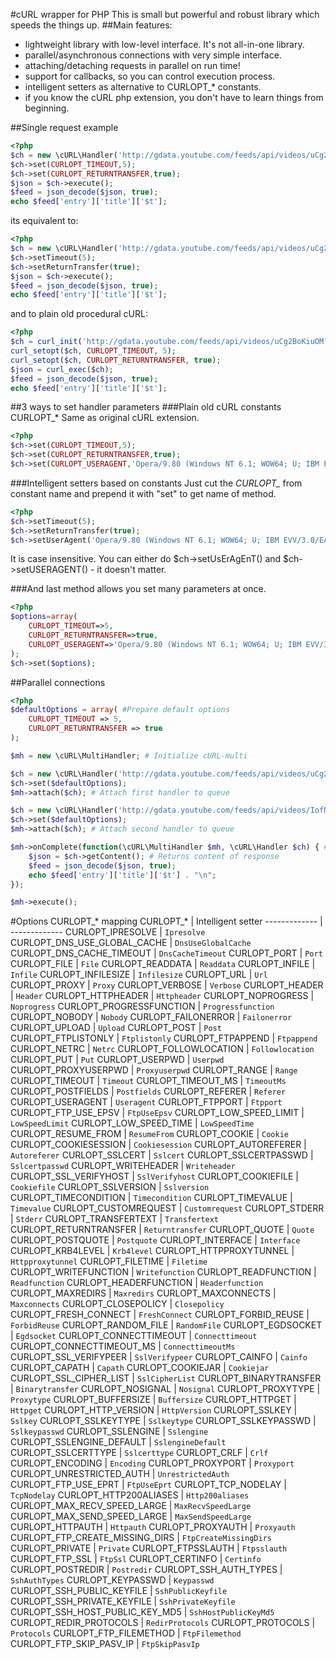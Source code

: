 #cURL wrapper for PHP
This is small but powerful and robust library which speeds the things up.
##Main features:
* lightweight library with low-level interface. It's not all-in-one library.
* parallel/asynchronous connections with very simple interface.
* attaching/detaching requests in parallel on run time!
* support for callbacks, so you can control execution process.
* intelligent setters as alternative to CURLOPT_* constants.
* if you know the cURL php extension, you don't have to learn things from beginning.

##Single request example
```php
<?php
$ch = new \cURL\Handler('http://gdata.youtube.com/feeds/api/videos/uCg2BoKiuOM?v=2&alt=json');
$ch->set(CURLOPT_TIMEOUT,5);
$ch->set(CURLOPT_RETURNTRANSFER,true);
$json = $ch->execute();
$feed = json_decode($json, true);
echo $feed['entry']['title']['$t'];
```
its equivalent to:
```php
<?php
$ch = new \cURL\Handler('http://gdata.youtube.com/feeds/api/videos/uCg2BoKiuOM?v=2&alt=json');
$ch->setTimeout(5);
$ch->setReturnTransfer(true);
$json = $ch->execute();
$feed = json_decode($json, true);
echo $feed['entry']['title']['$t'];
```
and to plain old procedural cURL:
```php
<?php
$ch = curl_init('http://gdata.youtube.com/feeds/api/videos/uCg2BoKiuOM?v=2&alt=json');
curl_setopt($ch, CURLOPT_TIMEOUT, 5);
curl_setopt($ch, CURLOPT_RETURNTRANSFER, true);
$json = curl_exec($ch);
$feed = json_decode($json, true);
echo $feed['entry']['title']['$t'];
```

##3 ways to set handler parameters
###Plain old cURL constants CURLOPT_*
Same as original cURL extension.
```php
<?php
$ch->set(CURLOPT_TIMEOUT,5);
$ch->set(CURLOPT_RETURNTRANSFER,true);
$ch->set(CURLOPT_USERAGENT,'Opera/9.80 (Windows NT 6.1; WOW64; U; IBM EVV/3.0/EAK01AG9/LE; pl) Presto/2.10.229 Version/11.62');
```
###Intelligent setters based on constants
Just cut the *CURLOPT_* from constant name and prepend it with "set" to get name of method.
```php
<?php
$ch->setTimeout(5);
$ch->setReturnTransfer(true);
$ch->setUserAgent('Opera/9.80 (Windows NT 6.1; WOW64; U; IBM EVV/3.0/EAK01AG9/LE; pl) Presto/2.10.229 Version/11.62');
```
It is case insensitive. You can either do $ch->setUsErAgEnT() and $ch->setUSERAGENT() - it doesn't matter.

###And last method allows you set many parameters at once.
```php
<?php
$options=array(
	CURLOPT_TIMEOUT=>5,
	CURLOPT_RETURNTRANSFER=>true,
	CURLOPT_USERAGENT=>'Opera/9.80 (Windows NT 6.1; WOW64; U; IBM EVV/3.0/EAK01AG9/LE; pl) Presto/2.10.229 Version/11.62'
);
$ch->set($options);
```
##Parallel connections
```php
<?php
$defaultOptions = array( #Prepare default options
	CURLOPT_TIMEOUT => 5,
	CURLOPT_RETURNTRANSFER => true
);

$mh = new \cURL\MultiHandler; # Initialize cURL-multi

$ch = new \cURL\Handler('http://gdata.youtube.com/feeds/api/videos/uCg2BoKiuOM?v=2&alt=json');
$ch->set($defaultOptions);
$mh->attach($ch); # Attach first handler to queue

$ch = new \cURL\Handler('http://gdata.youtube.com/feeds/api/videos/IofN_sunFvo?v=2&alt=json');
$ch->set($defaultOptions);
$mh->attach($ch); # Attach second handler to queue

$mh->onComplete(function(\cURL\MultiHandler $mh, \cURL\Handler $ch) { # Callback on complete request
	$json = $ch->getContent(); # Returns content of response
	$feed = json_decode($json, true);
	echo $feed['entry']['title']['$t'] . "\n";
});

$mh->execute();
```

#Options CURLOPT_* mapping
CURLOPT_*  | Intelligent setter
------------- | -------------
CURLOPT_IPRESOLVE | `Ipresolve`
CURLOPT_DNS_USE_GLOBAL_CACHE | `DnsUseGlobalCache`
CURLOPT_DNS_CACHE_TIMEOUT | `DnsCacheTimeout`
CURLOPT_PORT | `Port`
CURLOPT_FILE | `File`
CURLOPT_READDATA | `Readdata`
CURLOPT_INFILE | `Infile`
CURLOPT_INFILESIZE | `Infilesize`
CURLOPT_URL | `Url`
CURLOPT_PROXY | `Proxy`
CURLOPT_VERBOSE | `Verbose`
CURLOPT_HEADER | `Header`
CURLOPT_HTTPHEADER | `Httpheader`
CURLOPT_NOPROGRESS | `Noprogress`
CURLOPT_PROGRESSFUNCTION | `Progressfunction`
CURLOPT_NOBODY | `Nobody`
CURLOPT_FAILONERROR | `Failonerror`
CURLOPT_UPLOAD | `Upload`
CURLOPT_POST | `Post`
CURLOPT_FTPLISTONLY | `Ftplistonly`
CURLOPT_FTPAPPEND | `Ftpappend`
CURLOPT_NETRC | `Netrc`
CURLOPT_FOLLOWLOCATION | `Followlocation`
CURLOPT_PUT | `Put`
CURLOPT_USERPWD | `Userpwd`
CURLOPT_PROXYUSERPWD | `Proxyuserpwd`
CURLOPT_RANGE | `Range`
CURLOPT_TIMEOUT | `Timeout`
CURLOPT_TIMEOUT_MS | `TimeoutMs`
CURLOPT_POSTFIELDS | `Postfields`
CURLOPT_REFERER | `Referer`
CURLOPT_USERAGENT | `Useragent`
CURLOPT_FTPPORT | `Ftpport`
CURLOPT_FTP_USE_EPSV | `FtpUseEpsv`
CURLOPT_LOW_SPEED_LIMIT | `LowSpeedLimit`
CURLOPT_LOW_SPEED_TIME | `LowSpeedTime`
CURLOPT_RESUME_FROM | `ResumeFrom`
CURLOPT_COOKIE | `Cookie`
CURLOPT_COOKIESESSION | `Cookiesession`
CURLOPT_AUTOREFERER | `Autoreferer`
CURLOPT_SSLCERT | `Sslcert`
CURLOPT_SSLCERTPASSWD | `Sslcertpasswd`
CURLOPT_WRITEHEADER | `Writeheader`
CURLOPT_SSL_VERIFYHOST | `SslVerifyhost`
CURLOPT_COOKIEFILE | `Cookiefile`
CURLOPT_SSLVERSION | `Sslversion`
CURLOPT_TIMECONDITION | `Timecondition`
CURLOPT_TIMEVALUE | `Timevalue`
CURLOPT_CUSTOMREQUEST | `Customrequest`
CURLOPT_STDERR | `Stderr`
CURLOPT_TRANSFERTEXT | `Transfertext`
CURLOPT_RETURNTRANSFER | `Returntransfer`
CURLOPT_QUOTE | `Quote`
CURLOPT_POSTQUOTE | `Postquote`
CURLOPT_INTERFACE | `Interface`
CURLOPT_KRB4LEVEL | `Krb4level`
CURLOPT_HTTPPROXYTUNNEL | `Httpproxytunnel`
CURLOPT_FILETIME | `Filetime`
CURLOPT_WRITEFUNCTION | `Writefunction`
CURLOPT_READFUNCTION | `Readfunction`
CURLOPT_HEADERFUNCTION | `Headerfunction`
CURLOPT_MAXREDIRS | `Maxredirs`
CURLOPT_MAXCONNECTS | `Maxconnects`
CURLOPT_CLOSEPOLICY | `Closepolicy`
CURLOPT_FRESH_CONNECT | `FreshConnect`
CURLOPT_FORBID_REUSE | `ForbidReuse`
CURLOPT_RANDOM_FILE | `RandomFile`
CURLOPT_EGDSOCKET | `Egdsocket`
CURLOPT_CONNECTTIMEOUT | `Connecttimeout`
CURLOPT_CONNECTTIMEOUT_MS | `ConnecttimeoutMs`
CURLOPT_SSL_VERIFYPEER | `SslVerifypeer`
CURLOPT_CAINFO | `Cainfo`
CURLOPT_CAPATH | `Capath`
CURLOPT_COOKIEJAR | `Cookiejar`
CURLOPT_SSL_CIPHER_LIST | `SslCipherList`
CURLOPT_BINARYTRANSFER | `Binarytransfer`
CURLOPT_NOSIGNAL | `Nosignal`
CURLOPT_PROXYTYPE | `Proxytype`
CURLOPT_BUFFERSIZE | `Buffersize`
CURLOPT_HTTPGET | `Httpget`
CURLOPT_HTTP_VERSION | `HttpVersion`
CURLOPT_SSLKEY | `Sslkey`
CURLOPT_SSLKEYTYPE | `Sslkeytype`
CURLOPT_SSLKEYPASSWD | `Sslkeypasswd`
CURLOPT_SSLENGINE | `Sslengine`
CURLOPT_SSLENGINE_DEFAULT | `SslengineDefault`
CURLOPT_SSLCERTTYPE | `Sslcerttype`
CURLOPT_CRLF | `Crlf`
CURLOPT_ENCODING | `Encoding`
CURLOPT_PROXYPORT | `Proxyport`
CURLOPT_UNRESTRICTED_AUTH | `UnrestrictedAuth`
CURLOPT_FTP_USE_EPRT | `FtpUseEprt`
CURLOPT_TCP_NODELAY | `TcpNodelay`
CURLOPT_HTTP200ALIASES | `Http200aliases`
CURLOPT_MAX_RECV_SPEED_LARGE | `MaxRecvSpeedLarge`
CURLOPT_MAX_SEND_SPEED_LARGE | `MaxSendSpeedLarge`
CURLOPT_HTTPAUTH | `Httpauth`
CURLOPT_PROXYAUTH | `Proxyauth`
CURLOPT_FTP_CREATE_MISSING_DIRS | `FtpCreateMissingDirs`
CURLOPT_PRIVATE | `Private`
CURLOPT_FTPSSLAUTH | `Ftpsslauth`
CURLOPT_FTP_SSL | `FtpSsl`
CURLOPT_CERTINFO | `Certinfo`
CURLOPT_POSTREDIR | `Postredir`
CURLOPT_SSH_AUTH_TYPES | `SshAuthTypes`
CURLOPT_KEYPASSWD | `Keypasswd`
CURLOPT_SSH_PUBLIC_KEYFILE | `SshPublicKeyfile`
CURLOPT_SSH_PRIVATE_KEYFILE | `SshPrivateKeyfile`
CURLOPT_SSH_HOST_PUBLIC_KEY_MD5 | `SshHostPublicKeyMd5`
CURLOPT_REDIR_PROTOCOLS | `RedirProtocols`
CURLOPT_PROTOCOLS | `Protocols`
CURLOPT_FTP_FILEMETHOD | `FtpFilemethod`
CURLOPT_FTP_SKIP_PASV_IP | `FtpSkipPasvIp`